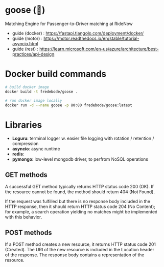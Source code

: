 # goose (🪿)

Matching Engine for Passenger-to-Driver matching at RideNow

- guide (docker)  : https://fastapi.tiangolo.com/deployment/docker/
- guide (motor)   : https://motor.readthedocs.io/en/stable/tutorial-asyncio.html
- guide (rest)    : https://learn.microsoft.com/en-us/azure/architecture/best-practices/api-design

# Docker build commands

```bash
# build docker image
docker build -t fredebode/goose .

# run docker image locally
docker run -d --name goose -p 80:80 fredebode/goose:latest
```

# Libraries

* **Loguru**: terminal logger w. easier file logging with rotation / retention / compression
* **asyncio**: async runtime
* **redis**:
* **pymongo**: low-level mongodb driver, to perfrom NoSQL operations


## GET methods
A successful GET method typically returns HTTP status code 200 (OK). If the resource cannot be found, the method should return 404 (Not Found).

If the request was fulfilled but there is no response body included in the HTTP response, then it should return HTTP status code 204 (No Content); for example, a search operation yielding no matches might be implemented with this behavior.

## POST methods
If a POST method creates a new resource, it returns HTTP status code 201 (Created). The URI of the new resource is included in the Location header of the response. The response body contains a representation of the resource.